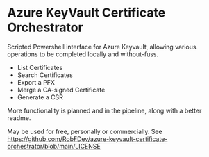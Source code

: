 # Azure KeyVault Certificate Orchestrator
Scripted Powershell interface for Azure Keyvault, allowing various operations to be completed locally and without-fuss.

* List Certificates
* Search Certificates
* Export a PFX
* Merge a CA-signed Certificate
* Generate a CSR

More functionality is planned and in the pipeline, along with a better readme.

May be used for free, personally or commercially. See https://github.com/RobFDev/azure-keyvault-certificate-orchestrator/blob/main/LICENSE
